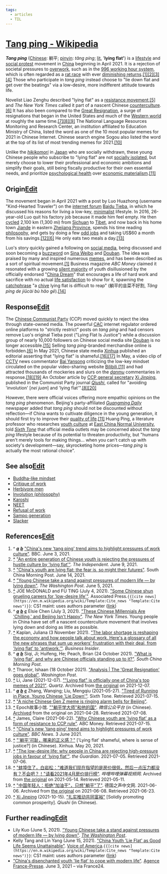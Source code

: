 ```yaml
---
tags:
  - articles
  - TIL
---
```


# [Tang ping - Wikipedia](https://en.m.wikipedia.org/wiki/Tang_ping)

***Tang ping*** ([Chinese](https://en.m.wikipedia.org/wiki/Chinese_language "Chinese language"): 躺平; [pinyin](https://en.m.wikipedia.org/wiki/Pinyin "Pinyin"): *tǎng píng*; [lit.](https://en.m.wikipedia.org/wiki/Literal_translation "Literal translation") '**lying flat'**) is a [lifestyle](https://en.m.wikipedia.org/wiki/Lifestyle_(social_sciences) "Lifestyle (social sciences)") and [social protest](https://en.m.wikipedia.org/wiki/Social_protest "Social protest") movement in [China](https://en.m.wikipedia.org/wiki/China "China") beginning in April 2021. It is a rejection of societal pressures to [overwork](https://en.m.wikipedia.org/wiki/Overwork "Overwork"), such as in the [996 working hour system](https://en.m.wikipedia.org/wiki/996_working_hour_system "996 working hour system"), which is often regarded as a [rat race](https://en.m.wikipedia.org/wiki/Rat_race "Rat race") with ever [diminishing returns](https://en.m.wikipedia.org/wiki/Diminishing_returns "Diminishing returns").[\[1\]](https://en.m.wikipedia.org/#cite_note-BBC-1)[\[2\]](https://en.m.wikipedia.org/#cite_note-2)[\[3\]](https://en.m.wikipedia.org/#cite_note-3)[\[4\]](https://en.m.wikipedia.org/#cite_note-4) Those who participate in *tang ping* instead choose to "lie down flat and get over the beatings" via a low-desire, more indifferent attitude towards life.

Novelist Liao Zenghu described "lying flat" as a [resistance movement](https://en.m.wikipedia.org/wiki/Resistance_movement "Resistance movement"),[\[5\]](https://en.m.wikipedia.org/#cite_note-5) and *The New York Times* called it part of a nascent Chinese [counterculture](https://en.m.wikipedia.org/wiki/Counterculture "Counterculture").[\[6\]](https://en.m.wikipedia.org/#cite_note-NYTChen-6) It has also been compared to the [Great Resignation](https://en.m.wikipedia.org/wiki/Great_Resignation "Great Resignation"), a surge of resignations that began in the United States and much of the [Western world](https://en.m.wikipedia.org/wiki/Western_world "Western world") at roughly the same time.[\[7\]](https://en.m.wikipedia.org/#cite_note-7)[\[8\]](https://en.m.wikipedia.org/#cite_note-scmp-oct-2021-8)[\[9\]](https://en.m.wikipedia.org/#cite_note-9) The National Language Resources Monitoring and Research Center, an institution affiliated to Education Ministry of China, listed the word as one of the 10 most popular memes for 2021 in Chinese Internet. Chinese search engine Sogou also listed the word at the top of its list of most trending memes for 2021.[\[10\]](https://en.m.wikipedia.org/#cite_note-10)

Unlike the *[hikikomori](https://en.m.wikipedia.org/wiki/Hikikomori "Hikikomori")* in [Japan](https://en.m.wikipedia.org/wiki/Japan "Japan") who are socially withdrawn, these young Chinese people who subscribe to "lying flat" are not [socially isolated](https://en.m.wikipedia.org/wiki/Social_isolation "Social isolation"), but merely choose to lower their professional and economic ambitions and simplify their goals, still being fiscally productive for their own essential needs, and prioritize [psychological health](https://en.m.wikipedia.org/wiki/Psychological_health "Psychological health") over [economic materialism](https://en.m.wikipedia.org/wiki/Economic_materialism "Economic materialism").[\[11\]](https://en.m.wikipedia.org/#cite_note-SixthTone-11)

## Origin[Edit](https://en.m.wikipedia.org/w/index.php?title=Tang_ping&action=edit&section=1 "Edit section: Origin")

The movement began in April 2021 with a post by Luo Huazhong (username "Kind-Hearted Traveler") on the [internet forum](https://en.m.wikipedia.org/wiki/Internet_forum "Internet forum") [Baidu Tieba](https://en.m.wikipedia.org/wiki/Baidu_Tieba "Baidu Tieba"), in which he discussed his reasons for living a low-key, [minimalist](https://en.m.wikipedia.org/wiki/Simple_living "Simple living") lifestyle. In 2016, 26-year-old Luo quit his factory job because it made him feel empty. He then [cycled](https://en.m.wikipedia.org/wiki/Cycling "Cycling") 2,100 km (1,300 mi) from [Sichuan](https://en.m.wikipedia.org/wiki/Sichuan "Sichuan") to [Tibet](https://en.m.wikipedia.org/wiki/Tibet "Tibet"), and now back in his home town [Jiande](https://en.m.wikipedia.org/wiki/Jiande "Jiande") in eastern [Zhejiang Province](https://en.m.wikipedia.org/wiki/Zhejiang "Zhejiang"), spends his time reading [philosophy](https://en.m.wikipedia.org/wiki/Philosophy "Philosophy"), and gets by doing a few [odd jobs](https://en.m.wikipedia.org/wiki/Handyman "Handyman") and taking US$60 a month from his savings.[\[12\]](https://en.m.wikipedia.org/#cite_note-12)[\[6\]](https://en.m.wikipedia.org/#cite_note-NYTChen-6) He only eats two meals a day.[\[13\]](https://en.m.wikipedia.org/#cite_note-13)

Luo's story quickly gained a following on [social media](https://en.m.wikipedia.org/wiki/Social_media "Social media"), being discussed and soon becoming a [buzzword](https://en.m.wikipedia.org/wiki/Buzzword "Buzzword") on [Sina Weibo](https://en.m.wikipedia.org/wiki/Sina_Weibo "Sina Weibo") and [Douban](https://en.m.wikipedia.org/wiki/Douban "Douban"). The idea was praised by many and inspired numerous [memes](https://en.m.wikipedia.org/wiki/Internet_meme "Internet meme"), and has been described as a sort of spiritual movement.[\[1\]](https://en.m.wikipedia.org/#cite_note-BBC-1) Business magazine *ABC Money* claimed it resonated with a growing [silent majority](https://en.m.wikipedia.org/wiki/Silent_majority "Silent majority") of youth disillusioned by the officially endorsed "[China Dream](https://en.m.wikipedia.org/wiki/China_Dream "China Dream")" that encourages a life of hard work and sacrifice with no actual [life satisfaction](https://en.m.wikipedia.org/wiki/Life_satisfaction "Life satisfaction") to show for it, spawning the [catchphrase](https://en.m.wikipedia.org/wiki/Catchphrase "Catchphrase") "a [chive](https://en.m.wikipedia.org/wiki/Chinese_chive "Chinese chive") lying flat is difficult to reap" (躺平的韭菜不好割, *Tǎng píng de jiǔcài bù hǎo gē*).[\[14\]](https://en.m.wikipedia.org/#cite_note-14)

## Response[Edit](https://en.m.wikipedia.org/w/index.php?title=Tang_ping&action=edit&section=2 "Edit section: Response")

The [Chinese Communist Party](https://en.m.wikipedia.org/wiki/Chinese_Communist_Party "Chinese Communist Party") (CCP) moved quickly to reject the idea through state-owned media. The powerful [CAC](https://en.m.wikipedia.org/wiki/Cyberspace_Administration_of_China "Cyberspace Administration of China") internet regulator ordered online platforms to "strictly restrict" posts on *tang ping* and had censors remove Luo's original Tieba post ("Lying Flat Is Justice") while a discussion group of nearly 10,000 followers on Chinese social media site [Douban](https://en.m.wikipedia.org/wiki/Douban "Douban") is no longer accessible.[\[15\]](https://en.m.wikipedia.org/#cite_note-15) Selling *tang ping*\-branded merchandise online is forbidden.[\[6\]](https://en.m.wikipedia.org/#cite_note-NYTChen-6) In May 2021, Chinese state media [Xinhua](https://en.m.wikipedia.org/wiki/Xinhua "Xinhua") published an editorial asserting that "lying flat" is shameful.[\[16\]](https://en.m.wikipedia.org/#cite_note-16)[\[17\]](https://en.m.wikipedia.org/#cite_note-17) In May, a video clip of [CCTV](https://en.m.wikipedia.org/wiki/Central_China_Television "Central China Television") news commentator [Bai Yansong](https://en.m.wikipedia.org/wiki/Bai_Yansong "Bai Yansong") criticizing the low-key mindset circulated on the popular video-sharing website [Bilibili](https://en.m.wikipedia.org/wiki/Bilibili "Bilibili"),[\[11\]](https://en.m.wikipedia.org/#cite_note-SixthTone-11) and had attracted thousands of mockeries and slurs on the *[danmu](https://en.m.wikipedia.org/wiki/Danmu "Danmu")* commentaries in response.[\[18\]](https://en.m.wikipedia.org/#cite_note-18)[\[19\]](https://en.m.wikipedia.org/#cite_note-dwc66-19) An October article by [CCP general secretary](https://en.m.wikipedia.org/wiki/General_Secretary_of_the_Chinese_Communist_Party "General Secretary of the Chinese Communist Party") [Xi Jinping](https://en.m.wikipedia.org/wiki/Xi_Jinping "Xi Jinping"), published in the Communist Party journal *[Qiushi](https://en.m.wikipedia.org/wiki/Qiushi "Qiushi")*, called for "avoiding 'involution' \[*nei juan*\] and 'lying flat'".[\[8\]](https://en.m.wikipedia.org/#cite_note-scmp-oct-2021-8)[\[20\]](https://en.m.wikipedia.org/#cite_note-20)

However, there were official voices offering more empathic opinions on the *tang ping* phenomenon. Beijing's party-affiliated *[Guangming Daily](https://en.m.wikipedia.org/wiki/Guangming_Daily "Guangming Daily")* newspaper added that *tang ping* should not be discounted without reflection—if China wants to cultivate diligence in the young generation, it should first try to improve their [quality of life](https://en.m.wikipedia.org/wiki/Quality_of_life "Quality of life").[\[11\]](https://en.m.wikipedia.org/#cite_note-SixthTone-11) Huang Ping, a literature professor who researches [youth culture](https://en.m.wikipedia.org/wiki/Youth_culture "Youth culture") at [East China Normal University](https://en.m.wikipedia.org/wiki/East_China_Normal_University "East China Normal University"), told *[Sixth Tone](https://en.m.wikipedia.org/wiki/Sixth_Tone "Sixth Tone")* that official media outlets may be concerned about the *tang ping* lifestyle because of its potential to threaten productivity, but "humans aren't merely tools for making things... when you can't catch up with society's development—say, skyrocketing home prices—*tang ping* is actually the most rational choice".

## See also[Edit](https://en.m.wikipedia.org/w/index.php?title=Tang_ping&action=edit&section=3 "Edit section: See also")

-   [Buddha-like mindset](https://en.m.wikipedia.org/wiki/Buddha-like_mindset "Buddha-like mindset")
-   [Critique of work](https://en.m.wikipedia.org/wiki/Critique_of_work "Critique of work")
-   [Herbivore men](https://en.m.wikipedia.org/wiki/Herbivore_men "Herbivore men")
-   [Involution (philosophy)](https://en.m.wikipedia.org/wiki/Involution_(philosophy) "Involution (philosophy)")
-   [Karoshi](https://en.m.wikipedia.org/wiki/Karoshi "Karoshi")
-   [NEET](https://en.m.wikipedia.org/wiki/NEET "NEET")
-   [Refusal of work](https://en.m.wikipedia.org/wiki/Refusal_of_work "Refusal of work")
-   [Sampo generation](https://en.m.wikipedia.org/wiki/Sampo_generation "Sampo generation")
-   [Slacker](https://en.m.wikipedia.org/wiki/Slacker "Slacker")

## References[Edit](https://en.m.wikipedia.org/w/index.php?title=Tang_ping&action=edit&section=4 "Edit section: References")

1.  ^ [***a***](https://en.m.wikipedia.org/#cite_ref-BBC_1-0) [***b***](https://en.m.wikipedia.org/#cite_ref-BBC_1-1) ["China's new 'tang ping' trend aims to highlight pressures of work culture"](https://www.bbc.com/news/world-asia-china-57348406). BBC. June 3, 2021.
2.  **[^](https://en.m.wikipedia.org/#cite_ref-2)** ["An entire generation of Chinese youth is rejecting the pressures of hustle culture by 'lying flat'"](https://www.independent.co.uk/asia/china/china-tang-ping-trend-work-culture-b1862444.html). *The Independent*. June 9, 2021.
3.  **[^](https://en.m.wikipedia.org/#cite_ref-3)** ["China's youth are lying flat: the fear is, so might their futures"](https://www.scmp.com/comment/letters/article/3136920/chinas-youth-are-lying-flat-fear-so-might-their-futures). South China Morning Post. June 14, 2021.
4.  **[^](https://en.m.wikipedia.org/#cite_ref-4)** ["Young Chinese take a stand against pressures of modern life — by lying down"](https://www.washingtonpost.com/world/asia_pacific/china-lying-flat-stress/2021/06/04/cef36902-c42f-11eb-89a4-b7ae22aa193e_story.html). *The Washington Post*. June 5, 2021.
5.  **[^](https://en.m.wikipedia.org/#cite_ref-5)** JOE McDONALD and FU TING (July 4, 2021). ["Some Chinese shun grueling careers for 'low-desire life'"](https://apnews.com/article/business-d2b9f71d73219b32d78709b0afb443ca). Associated Press.`{{[cite news](https://en.m.wikipedia.org/wiki/Template:Cite_news "Template:Cite news")}}`: CS1 maint: uses authors parameter ([link](https://en.m.wikipedia.org/wiki/Category:CS1_maint:_uses_authors_parameter "Category:CS1 maint: uses authors parameter"))
6.  ^ [***a***](https://en.m.wikipedia.org/#cite_ref-NYTChen_6-0) [***b***](https://en.m.wikipedia.org/#cite_ref-NYTChen_6-1) [***c***](https://en.m.wikipedia.org/#cite_ref-NYTChen_6-2) Elsie Chen (July 3, 2021). ["These Chinese Millennials Are 'Chilling,' and Beijing Isn't Happy"](https://www.nytimes.com/2021/07/03/world/asia/china-slackers-tangping.html). *The New York Times*. Young people in China have set off a nascent counterculture movement that involves lying down and doing as little as possible.
7.  **[^](https://en.m.wikipedia.org/#cite_ref-7)** Kaplan, Juliana (3 November 2021). ["The labor shortage is reshaping the economy and how people talk about work. Here's a glossary of all the new phrases that sum up workers' frustration with their deal, from 'lying flat' to 'antiwork.'"](https://www.businessinsider.com/whats-a-labor-shortage-strike-shortages-great-resignation-defined-2021-11). *Business Insider*.
8.  ^ [***a***](https://en.m.wikipedia.org/#cite_ref-scmp-oct-2021_8-0) [***b***](https://en.m.wikipedia.org/#cite_ref-scmp-oct-2021_8-1) Siqi, Ji; Huifeng, He; Peach, Brian (24 October 2021). ["What is 'lying flat', and why are Chinese officials standing up to it?"](https://www.scmp.com/economy/china-economy/article/3153362/what-lying-flat-and-why-are-chinese-officials-standing-it). *South China Morning Post*.
9.  **[^](https://en.m.wikipedia.org/#cite_ref-9)** Tharoor, Ishaan (18 October 2021). ["Analysis | The 'Great Resignation' goes global"](https://www.washingtonpost.com/world/2021/10/18/labor-great-resignation-global/). *Washington Post*.
10.  **[^](https://en.m.wikipedia.org/#cite_ref-10)** Li, Jane (2021-12-07). [""Lying flat" is officially one of China's top memes of 2021"](https://archive.today/bAcjT). *Quartz*. Archived from [the original](https://qz.com/2099309/lying-flat-is-officially-one-of-chinas-top-memes-of-2021/) on 2021-12-07.
11.  ^ [***a***](https://en.m.wikipedia.org/#cite_ref-SixthTone_11-0) [***b***](https://en.m.wikipedia.org/#cite_ref-SixthTone_11-1) [***c***](https://en.m.wikipedia.org/#cite_ref-SixthTone_11-2) Zhang, Wanqing; Liu, Mengqiu (2021-05-27). ["Tired of Running in Place, Young Chinese 'Lie Down'"](https://www.sixthtone.com/news/1007589/tired-of-running-in-place%2C-young-chinese-lie-down). Sixth Tone. Retrieved 2021-07-15.
12.  **[^](https://en.m.wikipedia.org/#cite_ref-12)** ["A niche Chinese Gen Z meme is ringing alarm bells for Beijing"](https://qz.com/2019322/why-lying-flat-a-niche-chinese-millennial-meme-alarms-beijing/).
13.  **[^](https://en.m.wikipedia.org/#cite_ref-13)** Epoch故事小馆. [""躺平学大师"和他的国"](http://mp.weixin.qq.com/s?__biz=MzI5Nzk2NzEwMg==&mid=2247494660&idx=1&sn=5a833ee0d0d59edec563b44a23f2b4e6&chksm=ecafa095dbd82983792e3e06b07bb6f5d75d474733a7b94a723e4f4c52a2f844fc40e2ac70da#rd). *微信公众平台* (in Chinese). [Archived](https://web.archive.org/web/20210428033719/http://mp.weixin.qq.com/s?__biz=MzI5Nzk2NzEwMg==&mid=2247494660&idx=1&sn=5a833ee0d0d59edec563b44a23f2b4e6&chksm=ecafa095dbd82983792e3e06b07bb6f5d75d474733a7b94a723e4f4c52a2f844fc40e2ac70da#rd) from the original on 2021-04-28. Retrieved 2021-07-08.
14.  **[^](https://en.m.wikipedia.org/#cite_ref-14)** James, Claire (2021-06-22). ["Why Chinese youth are 'lying flat' as a form of resistance to CCP rule"](https://www.abcmoney.co.uk/2021/06/22/why-chinese-youth-are-lying-flat-as-a-form-of-resistance-to-ccp-rule/). ABC Money. Retrieved 2021-07-15.
15.  **[^](https://en.m.wikipedia.org/#cite_ref-15)** ["China's new 'tang ping' trend aims to highlight pressures of work culture"](https://www.bbc.com/news/world-asia-china-57348406). *BBC News*. 3 June 2021.
16.  **[^](https://en.m.wikipedia.org/#cite_ref-16)** ["'躺平'可耻，哪来的正义感？"](http://www.xinhuanet.com/comments/2021-05/20/c_1127467232.htm) \['Lying flat' shameful, where is sense of justice?\] (in Chinese). Xinhua. May 20, 2021.
17.  **[^](https://en.m.wikipedia.org/#cite_ref-17)** ["The low-desire life: why people in China are rejecting high-pressure jobs in favour of 'lying flat'"](https://www.theguardian.com/world/2021/jul/05/the-low-desire-life-why-people-in-china-are-rejecting-high-pressure-jobs-in-favour-of-lying-flat). *the Guardian*. 2021-07-05. Retrieved 2021-07-06.
18.  **[^](https://en.m.wikipedia.org/#cite_ref-18)** ["蚌埠住了，白岩松："难道我们现在指望的是房价很低，然后一点压力都没有？不会吧？！"请看2021年4月房价排行榜"](https://web.archive.org/web/20210514172354/https://www.bilibili.com/video/BV1MQ4y1o7Ap?from=search&seid=5804890937214461645). *哔哩哔哩弹幕视频网*. Archived from [the original](https://www.bilibili.com/video/BV1MQ4y1o7Ap?from=search&seid=5804890937214461645) on 2021-05-14. Retrieved 2021-05-11.
19.  **[^](https://en.m.wikipedia.org/#cite_ref-dwc66_19-0)** ["中国年轻人：拒绝"加油干"，只想"躺平"了"](https://web.archive.org/web/20210608164422/https://www.dw.com/zh/%E4%B8%AD%E5%9B%BD%E5%B9%B4%E8%BD%BB%E4%BA%BA%E6%8B%92%E7%BB%9D%E5%8A%A0%E6%B2%B9%E5%B9%B2%E5%8F%AA%E6%83%B3%E8%BA%BA%E5%B9%B3%E4%BA%86/a-57791341). 德国之声中文网. 2021-06-06. Archived from [the original](https://www.dw.com/zh/%E4%B8%AD%E5%9B%BD%E5%B9%B4%E8%BD%BB%E4%BA%BA%E6%8B%92%E7%BB%9D%E5%8A%A0%E6%B2%B9%E5%B9%B2%E5%8F%AA%E6%83%B3%E8%BA%BA%E5%B9%B3%E4%BA%86/a-57791341) on 2021-06-08. Retrieved 2021-06-23.
20.  **[^](https://en.m.wikipedia.org/#cite_ref-20)** [Xi Jinping](https://en.m.wikipedia.org/wiki/Xi_Jinping "Xi Jinping") (2021-10-15). ["扎实推动共同富裕"](http://www.qstheory.cn/dukan/qs/2021-10/15/c_1127959365.htm) \[Solidly promoting common prosperity\]. *Qiushi* (in Chinese).

## Further reading[Edit](https://en.m.wikipedia.org/w/index.php?title=Tang_ping&action=edit&section=5 "Edit section: Further reading")

-   Lily Kuo (June 5, 2021). ["Young Chinese take a stand against pressures of modern life — by lying down"](https://www.washingtonpost.com/world/asia_pacific/china-lying-flat-stress/2021/06/04/cef36902-c42f-11eb-89a4-b7ae22aa193e_story.html). *[The Washington Post](https://en.m.wikipedia.org/wiki/The_Washington_Post "The Washington Post")*.
-   Kelly Tang and Lin Yang (June 15, 2021). ["China Youth 'Lie Flat' as Good Life Seems Unattainable"](https://www.voanews.com/east-asia-pacific/china-youth-lie-flat-good-life-seems-unattainable). [Voice of America](https://en.m.wikipedia.org/wiki/Voice_of_America "Voice of America").`{{[cite news](https://en.m.wikipedia.org/wiki/Template:Cite_news "Template:Cite news")}}`: CS1 maint: uses authors parameter ([link](https://en.m.wikipedia.org/wiki/Category:CS1_maint:_uses_authors_parameter "Category:CS1 maint: uses authors parameter"))
-   ["China's disenchanted youth 'lie flat' to cope with modern life"](https://www.france24.com/en/live-news/20210603-china-s-disenchanted-youth-lie-flat-to-cope-with-modern-life). [Agence France-Presse](https://en.m.wikipedia.org/wiki/Agence_France-Presse "Agence France-Presse"). June 3, 2021 – via France24.